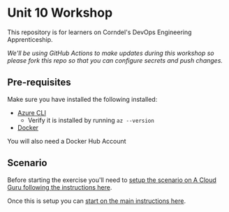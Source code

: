 # Unit 10 Workshop

This repository is for learners on Corndel's DevOps Engineering Apprenticeship.
 
*We'll be using GitHub Actions to make updates during this workshop so please fork this repo so that you can configure secrets and push changes.*

## Pre-requisites

Make sure you have installed the following installed:
* [Azure CLI](https://docs.microsoft.com/en-us/cli/azure/install-azure-cli)
  * Verify it is installed by running `az --version` 
* [Docker](https://docs.docker.com/get-started/get-docker/)

You will also need a Docker Hub Account

## Scenario

Before starting the exercise you'll need to [setup the scenario on A Cloud Guru following the instructions here](./setup/workshop_scenario_setup.md).

Once this is setup you can [start on the main instructions here](./workshop_instructions.md).